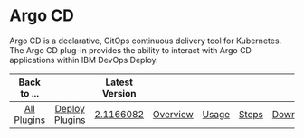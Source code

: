 
# Argo CD

Argo CD is a declarative, GitOps continuous delivery tool for Kubernetes. The Argo CD plug-in provides the ability to interact with Argo CD applications within IBM DevOps Deploy.

|Back to ...||Latest Version|||||
| :---: | :---: | :---: | :---: | :---: | :---: | :---: |
|[All Plugins](../../index.md)|[Deploy Plugins](../README.md)|[2.1166082](https://raw.githubusercontent.com/UrbanCode/IBM-UCD-PLUGINS/main/files/argocd/ucd-plugins-argocd-2.1166082.zip)|[Overview](overview.md)|[Usage](usage.md)|[Steps](steps.md)|[Downloads](downloads.md)|
